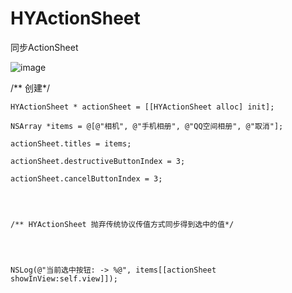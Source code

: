# HYActionSheet

同步ActionSheet



![image](https://github.com/hy285585804/HYActionSheet/blob/master/ActionSheet.gif)





 /** 创建*/
 
 
 
    HYActionSheet * actionSheet = [[HYActionSheet alloc] init];
    
    NSArray *items = @[@"相机", @"手机相册", @"QQ空间相册", @"取消"];
    
    actionSheet.titles = items;
    
    actionSheet.destructiveButtonIndex = 3;
    
    actionSheet.cancelButtonIndex = 3;




    /** HYActionSheet 抛弃传统协议传值方式同步得到选中的值*/
  
    
    
    
    NSLog(@"当前选中按钮: -> %@", items[[actionSheet showInView:self.view]]);
    
    
    
    

